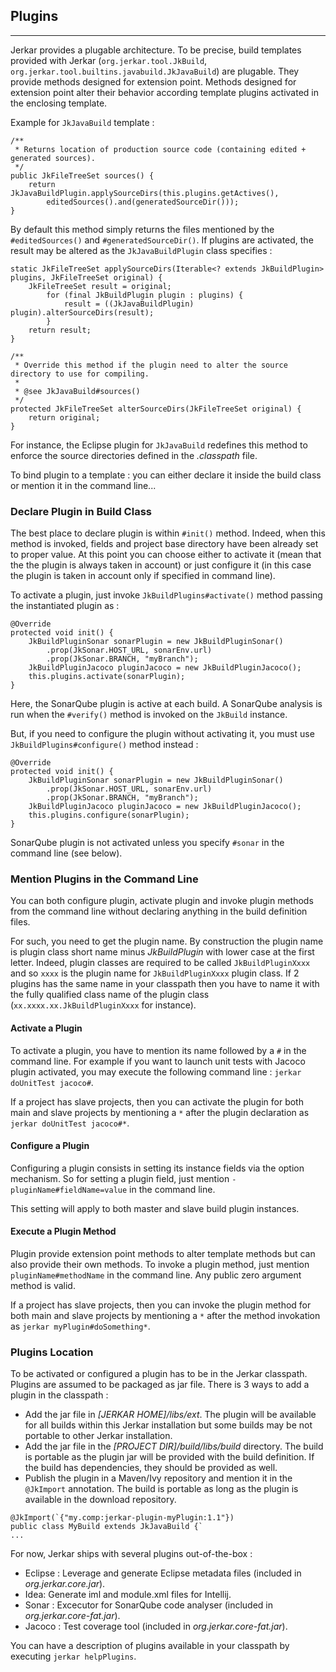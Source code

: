 ## Plugins
----

Jerkar provides a plugable architecture. To be precise, build templates provided with Jerkar (`org.jerkar.tool.JkBuild`, `org.jerkar.tool.builtins.javabuild.JkJavaBuild`) are plugable.
They provide methods designed for extension point. Methods designed for extension point alter their behavior according template plugins activated in the enclosing template.



Example for `JkJavaBuild` template : 

```
/**
 * Returns location of production source code (containing edited + generated sources).
 */
public JkFileTreeSet sources() {
    return JkJavaBuildPlugin.applySourceDirs(this.plugins.getActives(),
        editedSources().and(generatedSourceDir()));
}
``` 

By default this method simply returns the files mentioned by the `#editedSources()` and `#generatedSourceDir()`.  If plugins 
are activated, the result may be altered as the `JkJavaBuildPlugin` class specifies :

```
static JkFileTreeSet applySourceDirs(Iterable<? extends JkBuildPlugin> plugins, JkFileTreeSet original) {
    JkFileTreeSet result = original;
        for (final JkBuildPlugin plugin : plugins) {
            result = ((JkJavaBuildPlugin) plugin).alterSourceDirs(result);
        }
    return result;
}
	
/**
 * Override this method if the plugin need to alter the source directory to use for compiling.
 * 
 * @see JkJavaBuild#sources()
 */
protected JkFileTreeSet alterSourceDirs(JkFileTreeSet original) {
    return original;
}
```
For instance, the Eclipse plugin for `JkJavaBuild` redefines this method to enforce the source directories defined in the _.classpath_ file. 

To bind plugin to a template : you can either declare it inside the build class or mention it in the command line...

### Declare Plugin in Build Class

The best place to declare plugin is within `#init()` method. Indeed, when this method is invoked, fields and project base directory have been already set to proper value.
At this point you can choose either to activate it (mean that the the plugin is always taken in account) or just configure it (in this case the plugin is taken in account only if specified in command line).

To activate a plugin, just invoke `JkBuildPlugins#activate()` method passing the instantiated plugin as :

``` 
@Override
protected void init() {
    JkBuildPluginSonar sonarPlugin = new JkBuildPluginSonar()
        .prop(JkSonar.HOST_URL, sonarEnv.url)
        .prop(JkSonar.BRANCH, "myBranch");
    JkBuildPluginJacoco pluginJacoco = new JkBuildPluginJacoco();
    this.plugins.activate(sonarPlugin);
}
``` 

Here, the SonarQube plugin is active at each build. A SonarQube analysis is run when the `#verify()` method is invoked on the `JkBuild` instance.

But, if you need to configure the plugin without activating it, you must use `JkBuildPlugins#configure()` method instead :

``` 
@Override
protected void init() {
    JkBuildPluginSonar sonarPlugin = new JkBuildPluginSonar()
        .prop(JkSonar.HOST_URL, sonarEnv.url)
        .prop(JkSonar.BRANCH, "myBranch");
    JkBuildPluginJacoco pluginJacoco = new JkBuildPluginJacoco();
    this.plugins.configure(sonarPlugin);
}
``` 

SonarQube plugin is not activated unless you specify `#sonar` in the command line (see below).

### Mention Plugins in the Command Line

You can both configure plugin, activate plugin and invoke plugin methods from the command line without declaring anything in the build definition files.

For such, you need to get the plugin name. By construction the plugin name is plugin class short name minus _JkBuildPlugin_ with lower case at the first letter. 
Indeed, plugin classes are required to be called `JkBuildPluginXxxx` and so `xxxx` is the plugin name for `JkBuildPluginXxxx` plugin class.
If 2 plugins has the same name in your classpath then you have to name it with the fully qualified class name of the plugin class (`xx.xxxx.xx.JkBuildPluginXxxx` for instance).

#### Activate a Plugin

To activate a plugin, you have to mention its name followed by a `#` in the command line. For example if you want to launch unit tests with Jacoco plugin activated, you may execute the following command line : `jerkar doUnitTest jacoco#`.

If a project has slave projects, then you can activate the plugin for both main and slave projects by mentioning a `*` after the plugin declaration as `jerkar doUnitTest jacoco#*`.

#### Configure a Plugin

Configuring a plugin consists in setting its instance fields via the option mechanism. So for setting a plugin field, just mention `-pluginName#fieldName=value` in the command line.

This setting will apply to both master and slave build plugin instances.

#### Execute a Plugin Method

Plugin provide extension point methods to alter template methods but can also provide their own methods. 
To invoke a plugin method, just mention `pluginName#methodName` in the command line. Any public zero argument method is valid.

If a project has slave projects, then you can invoke the plugin method for both main and slave projects by mentioning a `*` after the method invokation as `jerkar myPlugin#doSomething*`.

### Plugins Location

To be activated or configured a plugin has to be in the Jerkar classpath. Plugins are assumed to be packaged as jar file. There is 3 ways to add a plugin in the classpath :

* Add the jar file in _[JERKAR HOME]/libs/ext_. The plugin will be available for all builds within this Jerkar installation but some builds may be not portable to other Jerkar installation. 
* Add the jar file in the _[PROJECT DIR]/build/libs/build_ directory. The build is portable as the plugin jar will be provided with the build definition. If the build has dependencies, they should be provided as well.
* Publish the plugin in a Maven/Ivy repository and mention it in the `@JkImport` annotation. The build is portable as long as the plugin is available in the download repository.

``` 
@JkImport(`{"my.comp:jerkar-plugin-myPlugin:1.1"})
public class MyBuild extends JkJavaBuild {`
...
```

For now, Jerkar ships with several plugins out-of-the-box :
 
 * Eclipse : Leverage and generate Eclipse metadata files (included in _org.jerkar.core.jar_).
 * Idea: Generate iml and module.xml files for Intellij.
 * Sonar : Excecutor for SonarQube code analyser (included in _org.jerkar.core-fat.jar_).
 * Jacoco : Test coverage tool (included in _org.jerkar.core-fat.jar_).

You can have a description of plugins available in your classpath by executing `jerkar helpPlugins`.


